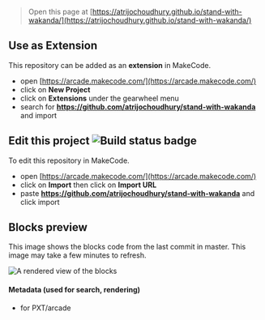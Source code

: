  


> Open this page at [https://atrijochoudhury.github.io/stand-with-wakanda/](https://atrijochoudhury.github.io/stand-with-wakanda/)

## Use as Extension

This repository can be added as an **extension** in MakeCode.

* open [https://arcade.makecode.com/](https://arcade.makecode.com/)
* click on **New Project**
* click on **Extensions** under the gearwheel menu
* search for **https://github.com/atrijochoudhury/stand-with-wakanda** and import

## Edit this project ![Build status badge](https://github.com/atrijochoudhury/stand-with-wakanda/workflows/MakeCode/badge.svg)

To edit this repository in MakeCode.

* open [https://arcade.makecode.com/](https://arcade.makecode.com/)
* click on **Import** then click on **Import URL**
* paste **https://github.com/atrijochoudhury/stand-with-wakanda** and click import

## Blocks preview

This image shows the blocks code from the last commit in master.
This image may take a few minutes to refresh.

![A rendered view of the blocks](https://github.com/atrijochoudhury/stand-with-wakanda/raw/master/.github/makecode/blocks.png)

#### Metadata (used for search, rendering)

* for PXT/arcade
<script src="https://makecode.com/gh-pages-embed.js"></script><script>makeCodeRender("{{ site.makecode.home_url }}", "{{ site.github.owner_name }}/{{ site.github.repository_name }}");</script>
